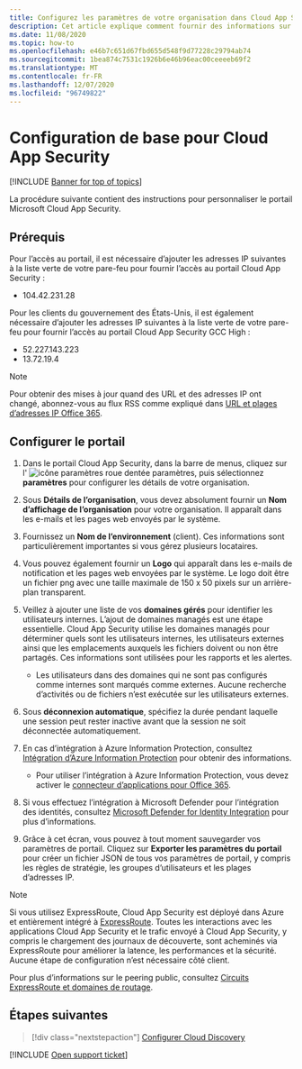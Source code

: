 ```yaml
---
title: Configurez les paramètres de votre organisation dans Cloud App Security
description: Cet article explique comment fournir des informations sur votre organisation dans Cloud App Security.
ms.date: 11/08/2020
ms.topic: how-to
ms.openlocfilehash: e46b7c651d67fbd655d548f9d77228c29794ab74
ms.sourcegitcommit: 1bea874c7531c1926b6e46b96eac00ceeeeb69f2
ms.translationtype: MT
ms.contentlocale: fr-FR
ms.lasthandoff: 12/07/2020
ms.locfileid: "96749822"
---
```

# <a name="basic-setup-for-cloud-app-security"></a>Configuration de base pour Cloud App Security

[!INCLUDE [Banner for top of topics](includes/banner.md)]

La procédure suivante contient des instructions pour personnaliser le portail Microsoft Cloud App Security.

## <a name="prerequisites"></a>Prérequis

Pour l’accès au portail, il est nécessaire d’ajouter les adresses IP suivantes à la liste verte de votre pare-feu pour fournir l’accès au portail Cloud App Security :

* 104.42.231.28

Pour les clients du gouvernement des États-Unis, il est également nécessaire d’ajouter les adresses IP suivantes à la liste verte de votre pare-feu pour fournir l’accès au portail Cloud App Security GCC High :

* 52.227.143.223
* 13.72.19.4

> [!NOTE]
> Pour obtenir des mises à jour quand des URL et des adresses IP ont changé, abonnez-vous au flux RSS comme expliqué dans [URL et plages d’adresses IP Office 365](https://support.office.com/article/Office-365-URLs-and-IP-address-ranges-8548a211-3fe7-47cb-abb1-355ea5aa88a2).

## <a name="set-up-the-portal"></a>Configurer le portail

1. Dans le portail Cloud App Security, dans la barre de menus, cliquez sur l' ![icône](media/settings-icon.png "Icône des paramètres") paramètres roue dentée paramètres, puis sélectionnez **paramètres** pour configurer les détails de votre organisation.

1. Sous **Détails de l’organisation**, vous devez absolument fournir un **Nom d’affichage de l’organisation** pour votre organisation. Il apparaît dans les e-mails et les pages web envoyés par le système.

1. Fournissez un **Nom de l’environnement** (client). Ces informations sont particulièrement importantes si vous gérez plusieurs locataires.

1. Vous pouvez également fournir un **Logo** qui apparaît dans les e-mails de notification et les pages web envoyées par le système. Le logo doit être un fichier png avec une taille maximale de 150 x 50 pixels sur un arrière-plan transparent.

1. Veillez à ajouter une liste de vos **domaines gérés** pour identifier les utilisateurs internes. L’ajout de domaines managés est une étape essentielle. Cloud App Security utilise les domaines managés pour déterminer quels sont les utilisateurs internes, les utilisateurs externes ainsi que les emplacements auxquels les fichiers doivent ou non être partagés. Ces informations sont utilisées pour les rapports et les alertes.

    * Les utilisateurs dans des domaines qui ne sont pas configurés comme internes sont marqués comme externes. Aucune recherche d’activités ou de fichiers n’est exécutée sur les utilisateurs externes.

1. Sous **déconnexion automatique**, spécifiez la durée pendant laquelle une session peut rester inactive avant que la session ne soit déconnectée automatiquement.

1. En cas d’intégration à Azure Information Protection, consultez [Intégration d’Azure Information Protection](azip-integration.md) pour obtenir des informations.

    * Pour utiliser l’intégration à Azure Information Protection, vous devez activer le [connecteur d’applications pour Office 365](connect-office-365-to-microsoft-cloud-app-security.md).

1. Si vous effectuez l’intégration à Microsoft Defender pour l’intégration des identités, consultez [Microsoft Defender for Identity Integration](azip-integration.md) pour plus d’informations.

1. Grâce à cet écran, vous pouvez à tout moment sauvegarder vos paramètres de portail. Cliquez sur **Exporter les paramètres du portail** pour créer un fichier JSON de tous vos paramètres de portail, y compris les règles de stratégie, les groupes d’utilisateurs et les plages d’adresses IP.

> [!NOTE]
> Si vous utilisez ExpressRoute, Cloud App Security est déployé dans Azure et entièrement intégré à [ExpressRoute](/azure/expressroute/expressroute-introduction). Toutes les interactions avec les applications Cloud App Security et le trafic envoyé à Cloud App Security, y compris le chargement des journaux de découverte, sont acheminés via ExpressRoute pour améliorer la latence, les performances et la sécurité. Aucune étape de configuration n’est nécessaire côté client.
>
> Pour plus d’informations sur le peering public, consultez [Circuits ExpressRoute et domaines de routage](/azure/expressroute/expressroute-circuit-peerings).

## <a name="next-steps"></a>Étapes suivantes

> [!div class="nextstepaction"]
> [Configurer Cloud Discovery](set-up-cloud-discovery.md)

[!INCLUDE [Open support ticket](includes/support.md)]